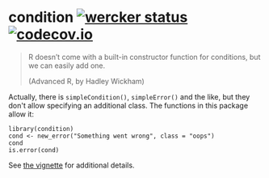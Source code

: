 <!-- README.md is generated from README.Rmd. Please edit that file -->
condition [![wercker status](https://app.wercker.com/status/bbb06a481e37da1ba165ba3afd8de84e/s/master "wercker status")](https://app.wercker.com/project/bykey/bbb06a481e37da1ba165ba3afd8de84e) [![codecov.io](https://codecov.io/github/krlmlr/condition/coverage.svg?branch=master)](https://codecov.io/github/krlmlr/condition?branch=master)
=================================================================================================================================================================================================================================================================================================================================================

> R doesn’t come with a built-in constructor function for conditions, but we can easily add one.
>
> (Advanced R, by Hadley Wickham)

Actually, there is `simpleCondition()`, `simpleError()` and the like, but they don't allow specifying an additional class. The functions in this package allow it:

    library(condition)
    cond <- new_error("Something went wrong", class = "oops")
    cond
    is.error(cond)

See [the vignette](http://krlmlr.github.io/condition/vignettes/condition.html) for additional details.
